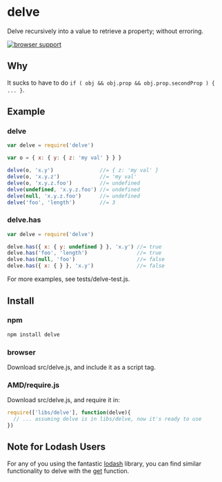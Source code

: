 # delve
Delve recursively into a value to retrieve a property; without erroring.

[![browser support](https://ci.testling.com/hughfdjackson/delve.png)](http://ci.testling.com/hughfdjackson/delve)

## Why
It sucks to have to do `if ( obj && obj.prop && obj.prop.secondProp ) { ... }`.

## Example

### delve

```javascript
var delve = require('delve')

var o = { x: { y: { z: 'my val' } } }

delve(o, 'x.y')               //= { z: 'my val' }
delve(o, 'x.y.z')             //= 'my val'
delve(o, 'x.y.z.foo')         //= undefined
delve(undefined, 'x.y.z.foo') //= undefined
delve(null, 'x.y.z.foo')      //= undefined
delve('foo', 'length')        //= 3
```
### delve.has

```javascript
var delve = require('delve')

delve.has({ x: { y: undefined } }, 'x.y') //= true
delve.has('foo', 'length')                //= true
delve.has(null, 'foo')                    //= false
delve.has({ x: { } }, 'x.y')              //= false
```

For more examples, see tests/delve-test.js.

## Install

### npm

```bash
npm install delve
```

### browser

Download src/delve.js, and include it as a script tag.

### AMD/require.js

Download src/delve.js, and require it in:

```javascript
require(['libs/delve'], function(delve){
  // ... assuming delve is in libs/delve, now it's ready to use
})
```

## Note for Lodash Users 

For any of you using the fantastic [lodash](https://lodash.com/) library, you can find similar functionality to delve with the [get](https://lodash.com/docs#get) function. 

